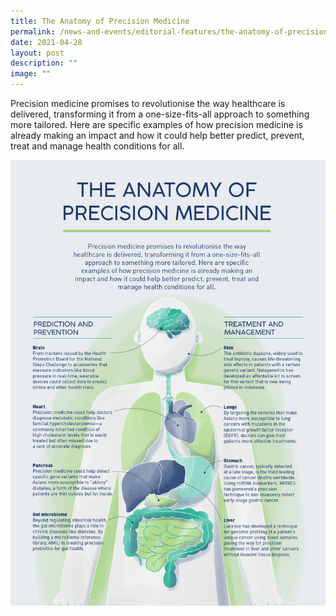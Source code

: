 ```yaml
---
title: The Anatomy of Precision Medicine
permalink: /news-and-events/editorial-features/the-anatomy-of-precision-medicine/
date: 2021-04-28
layout: post
description: ""
image: ""
---
```

Precision medicine promises to revolutionise the way healthcare is delivered, transforming it from a one-size-fits-all approach to something more tailored. Here are specific examples of how precision medicine is already making an impact and how it could help better predict, prevent, treat and manage health conditions for all.

![](/images/Resources/Editorial%20Features/2021/precise-the-anatomy-of-precision-medicine.jpg)